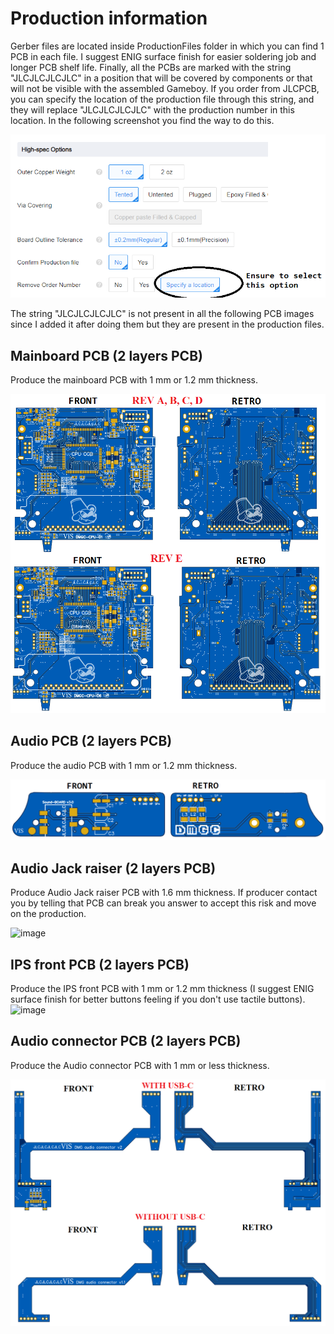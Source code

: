 # Production information

Gerber files are located inside ProductionFiles folder in which you can find 1 PCB in each file.
I suggest ENIG surface finish for easier soldering job and longer PCB shelf life.
Finally, all the PCBs are marked with the string "JLCJLCJLCJLC" in a position that will be covered by components or that will not be visible with the assembled Gameboy. If you order from JLCPCB, you can specify the location of the production file through this string, and they will replace "JLCJLCJLCJLC" with the production number in this location.
In the following screenshot you find the way to do this.

![image](images/JLCPCB_ordering.png)

The string "JLCJLCJLCJLC" is not present in all the following PCB images since I added it after doing them but they are present in the production files.

## Mainboard PCB (2 layers PCB)

Produce the mainboard PCB with 1 mm or 1.2 mm thickness.

![image](images/DMGC_mainboard.png)

## Audio PCB (2 layers PCB)

Produce the audio PCB with 1 mm or 1.2 mm thickness. 

![image](images/DMGC_audioPCB.png)

## Audio Jack raiser (2 layers PCB)

Produce Audio Jack raiser PCB with 1.6 mm thickness. If producer contact you by telling that PCB can break you answer to accept this risk and move on the production.

![image](images/DMGC_audio_taller.png)

## IPS front PCB (2 layers PCB)

Produce the IPS front PCB with 1 mm or 1.2 mm thickness (I suggest ENIG surface finish for better buttons feeling if you don't use tactile buttons). 
![image](images/IPS_PCB.png)

## Audio connector PCB (2 layers PCB)

Produce the Audio connector PCB with 1 mm or less thickness.

![image](images/audio_connector.png)
